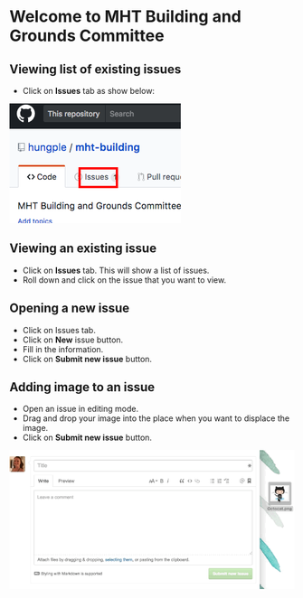 # Welcome to MHT Building and Grounds Committee

## Viewing list of existing issues
- Click on **Issues** tab as show below:

<img src="img/issuesTab.png"/>

## Viewing an existing issue
- Click on **Issues** tab.  This will show a list of issues.
- Roll down and click on the issue that you want to view.

## Opening a new issue
- Click on Issues tab.
- Click on **New** issue button.
- Fill in the information. 
- Click on **Submit new issue** button.

## Adding image to an issue
- Open an issue in editing mode.
- Drag and drop your image into the place when you want to displace the image.
- Click on **Submit new issue** button.
<img src="img/dragging_images.gif"/>
